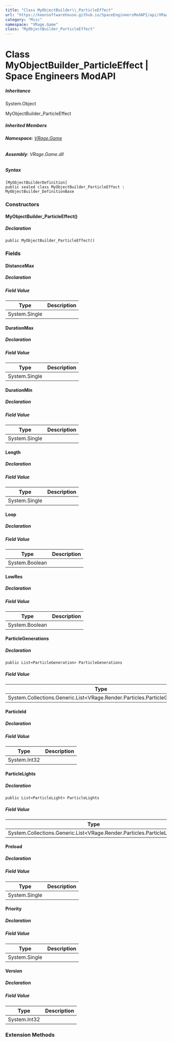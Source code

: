```yaml
---
title: "Class MyObjectBuilder\\_ParticleEffect"
url: "https://keensoftwarehouse.github.io/SpaceEngineersModAPI/api/VRage.Game.MyObjectBuilder_ParticleEffect.html"
category: "Misc"
namespace: "VRage.Game"
class: "MyObjectBuilder_ParticleEffect"
---
```


# Class MyObjectBuilder\_ParticleEffect | Space Engineers ModAPI

##### Inheritance

System.Object

MyObjectBuilder\_ParticleEffect

##### Inherited Members

###### **Namespace**: [VRage.Game](https://keensoftwarehouse.github.io/SpaceEngineersModAPI/api/VRage.Game.html)

###### **Assembly**: VRage.Game.dll

##### Syntax

```
[MyObjectBuilderDefinition]
public sealed class MyObjectBuilder_ParticleEffect : MyObjectBuilder_DefinitionBase
```

### Constructors

#### MyObjectBuilder\_ParticleEffect()

##### Declaration

```
public MyObjectBuilder_ParticleEffect()
```

### Fields

#### DistanceMax

##### Declaration

##### Field Value

| Type | Description |
| --- | --- |
| System.Single |     |

#### DurationMax

##### Declaration

##### Field Value

| Type | Description |
| --- | --- |
| System.Single |     |

#### DurationMin

##### Declaration

##### Field Value

| Type | Description |
| --- | --- |
| System.Single |     |

#### Length

##### Declaration

##### Field Value

| Type | Description |
| --- | --- |
| System.Single |     |

#### Loop

##### Declaration

##### Field Value

| Type | Description |
| --- | --- |
| System.Boolean |     |

#### LowRes

##### Declaration

##### Field Value

| Type | Description |
| --- | --- |
| System.Boolean |     |

#### ParticleGenerations

##### Declaration

```
public List<ParticleGeneration> ParticleGenerations
```

##### Field Value

| Type | Description |
| --- | --- |
| System.Collections.Generic.List<VRage.Render.Particles.ParticleGeneration\> |     |

#### ParticleId

##### Declaration

##### Field Value

| Type | Description |
| --- | --- |
| System.Int32 |     |

#### ParticleLights

##### Declaration

```
public List<ParticleLight> ParticleLights
```

##### Field Value

| Type | Description |
| --- | --- |
| System.Collections.Generic.List<VRage.Render.Particles.ParticleLight\> |     |

#### Preload

##### Declaration

##### Field Value

| Type | Description |
| --- | --- |
| System.Single |     |

#### Priority

##### Declaration

##### Field Value

| Type | Description |
| --- | --- |
| System.Single |     |

#### Version

##### Declaration

##### Field Value

| Type | Description |
| --- | --- |
| System.Int32 |     |

### Extension Methods
